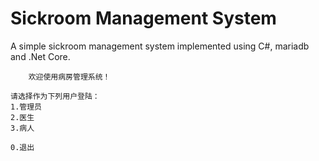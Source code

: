 # Sickroom Management System

A simple sickroom management system implemented using C#, mariadb and .Net Core.

```
	欢迎使用病房管理系统！

请选择作为下列用户登陆：
1.管理员
2.医生
3.病人

0.退出

```
